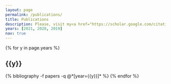```yaml
---
layout: page
permalink: /publications/
title: Publications
description: Please, visit my<a href="https://scholar.google.com/citations?user=pDLXZy0AAAAJ&hl=en" target="_top">Google Scholar</a> page to see the full list.
years: [2021, 2020, 2019]
nav: true
---
```


<div class="publications">

{% for y in page.years %}
  <h2 class="year">{{y}}</h2>
  {% bibliography -f papers -q @*[year={{y}}]* %}
{% endfor %}

</div>
